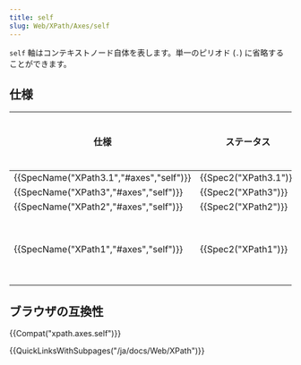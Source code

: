 ```yaml
---
title: self
slug: Web/XPath/Axes/self
---
```

`self` 軸はコンテキストノード自体を表します。単一のピリオド (`.`) に省略することができます。

## 仕様

| 仕様                                                 | ステータス                   | コメント   |
| ---------------------------------------------------- | ---------------------------- | ---------- |
| {{SpecName("XPath3.1","#axes","self")}} | {{Spec2("XPath3.1")}} |            |
| {{SpecName("XPath3","#axes","self")}}     | {{Spec2("XPath3")}}     |            |
| {{SpecName("XPath2","#axes","self")}}     | {{Spec2("XPath2")}}     |            |
| {{SpecName("XPath1","#axes","self")}}     | {{Spec2("XPath1")}}     | 初期の定義 |

## ブラウザの互換性

{{Compat("xpath.axes.self")}}

{{QuickLinksWithSubpages("/ja/docs/Web/XPath")}}
